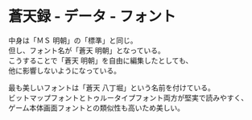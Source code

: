 # 蒼天録 - データ - フォント

中身は「ＭＳ 明朝」の「標準」と同じ。  
但し、フォント名が「蒼天 明朝」となっている。  
こうすることで「蒼天 明朝」を自由に編集したとしても、  
他に影響しないようになっている。

最も美しいフォントは「蒼天 八丁堀」という名前を付けている。  
ビットマップフォントとトゥルータイプフォント両方が堅実で読みやすく、  
ゲーム本体画面フォントとの類似性も高いため美しい。